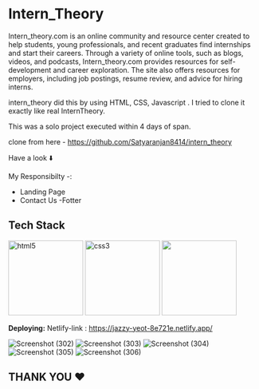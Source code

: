 # Intern_Theory
 Intern_theory.com is an online community and resource center created to help students, young professionals, and recent graduates find internships and start their careers. Through a variety of online tools, such as blogs, videos, and podcasts, Intern_theory.com provides resources for self-development and career exploration. The site also offers resources for employers, including job postings, resume review, and advice for hiring interns.

 
 intern_theory did this by using HTML, CSS, Javascript . I tried to clone it exactly like real InternTheory.


This was a solo project executed within 4 days of span.


clone from here - https://github.com/Satyaranjan8414/intern_theory

Have a look ⬇️

My Responsibilty -:
- Landing Page
- Contact Us
-Fotter


## Tech Stack
<p float="left">
  <img src="https://encrypted-tbn0.gstatic.com/images?q=tbn:ANd9GcRZHlbnVivQlV23CfTzZMItg4LJkjT2TBl0Uw&usqp=CAU" alt="html5" height="150"/>
  <img src="https://encrypted-tbn0.gstatic.com/images?q=tbn:ANd9GcS0LAimh7HEcDu0N8uhkCXiAE-BEaLTHlHG4A&usqp=CAU" alt="css3" height="150"/> 
  <img src="https://encrypted-tbn0.gstatic.com/images?q=tbn:ANd9GcRB0_ijMX_4xf0rGse2D334wtm-LcqQ_lrsFQ&usqp=CAU"  height="150"/>
</p>

**Deploying:** Netlify-link : https://jazzy-yeot-8e721e.netlify.app/

![Screenshot (302)](https://user-images.githubusercontent.com/107980582/207099175-1ecb3f08-5fe1-4836-9313-d6f7bde76f26.png)
![Screenshot (303)](https://user-images.githubusercontent.com/107980582/207099197-4bbb3740-0e9b-4f29-9678-42fb641e2299.png)
![Screenshot (304)](https://user-images.githubusercontent.com/107980582/207099215-d0536e26-91d4-47d8-8848-a00275b2c79e.png)
![Screenshot (305)](https://user-images.githubusercontent.com/107980582/207099230-1554a595-9925-46d4-ae25-c37c902cfa66.png)
![Screenshot (306)](https://user-images.githubusercontent.com/107980582/207099248-5a3c55e8-a16d-44ca-adbe-b1a7fca8ed37.png)


## THANK YOU ❤️
